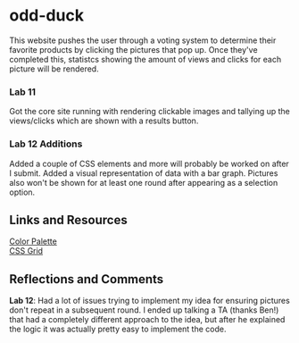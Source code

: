 # odd-duck

This website pushes the user through a voting system to determine their favorite products by clicking the pictures that pop up.  Once they've completed this, statistcs showing the amount of views and clicks for each picture will be rendered.

### Lab 11

Got the core site running with rendering clickable images and tallying up the views/clicks which are shown with a results button.

### Lab 12 Additions

Added a couple of CSS elements and more will probably be worked on after I submit.  Added a visual representation of data with a bar graph.  Pictures also won't be shown for at least one round after appearing as a selection option.

## Links and Resources

[Color Palette](https://color.adobe.com/create/color-wheel)\
[CSS Grid](https://css-tricks.com/snippets/css/complete-guide-grid/)

## Reflections and Comments

**Lab 12**: Had a lot of issues trying to implement my idea for ensuring pictures don't repeat in a subsequent round.  I ended up talking a TA (thanks Ben!) that had a completely different approach to the idea, but after he explained the logic it was actually pretty easy to implement the code.